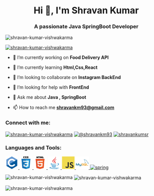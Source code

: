 <h1 align="center">Hi 👋, I'm Shravan Kumar</h1>
<h3 align="center">A passionate Java SpringBoot Developer</h3>

<p align="left"> <img src="https://komarev.com/ghpvc/?username=shravan-kumar-vishwakarma&label=Profile%20views&color=0e75b6&style=flat" alt="shravan-kumar-vishwakarma" /> </p>

<p align="left"> <a href="https://github.com/ryo-ma/github-profile-trophy"><img src="https://github-profile-trophy.vercel.app/?username=shravan-kumar-vishwakarma" alt="shravan-kumar-vishwakarma" /></a> </p>

- 🔭 I’m currently working on **Food Delivery API**

- 🌱 I’m currently learning **Html,Css,React**

- 👯 I’m looking to collaborate on **Instagram BackEnd**

- 🤝 I’m looking for help with **FrontEnd**

- 💬 Ask me about **Java , SpringBoot**

- 📫 How to reach me **shravankm93@gmail.com**

<h3 align="left">Connect with me:</h3>
<p align="left">
<a href="https://linkedin.com/in/shravan-kumar-vishwakarma" target="blank"><img align="center" src="https://raw.githubusercontent.com/rahuldkjain/github-profile-readme-generator/master/src/images/icons/Social/linked-in-alt.svg" alt="shravan-kumar-vishwakarma" height="30" width="40" /></a>
<a href="https://www.hackerrank.com/@shravankm93" target="blank"><img align="center" src="https://raw.githubusercontent.com/rahuldkjain/github-profile-readme-generator/master/src/images/icons/Social/hackerrank.svg" alt="@shravankm93" height="30" width="40" /></a>
<a href="https://www.leetcode.com/shravankumsr" target="blank"><img align="center" src="https://raw.githubusercontent.com/rahuldkjain/github-profile-readme-generator/master/src/images/icons/Social/leet-code.svg" alt="shravankumsr" height="30" width="40" /></a>
</p>

<h3 align="left">Languages and Tools:</h3>
<p align="left"> <a href="https://www.cprogramming.com/" target="_blank" rel="noreferrer"> <img src="https://raw.githubusercontent.com/devicons/devicon/master/icons/c/c-original.svg" alt="c" width="40" height="40"/> </a> <a href="https://www.w3schools.com/css/" target="_blank" rel="noreferrer"> <img src="https://raw.githubusercontent.com/devicons/devicon/master/icons/css3/css3-original-wordmark.svg" alt="css3" width="40" height="40"/> </a> <a href="https://www.w3.org/html/" target="_blank" rel="noreferrer"> <img src="https://raw.githubusercontent.com/devicons/devicon/master/icons/html5/html5-original-wordmark.svg" alt="html5" width="40" height="40"/> </a> <a href="https://www.java.com" target="_blank" rel="noreferrer"> <img src="https://raw.githubusercontent.com/devicons/devicon/master/icons/java/java-original.svg" alt="java" width="40" height="40"/> </a> <a href="https://developer.mozilla.org/en-US/docs/Web/JavaScript" target="_blank" rel="noreferrer"> <img src="https://raw.githubusercontent.com/devicons/devicon/master/icons/javascript/javascript-original.svg" alt="javascript" width="40" height="40"/> </a> <a href="https://www.mysql.com/" target="_blank" rel="noreferrer"> <img src="https://raw.githubusercontent.com/devicons/devicon/master/icons/mysql/mysql-original-wordmark.svg" alt="mysql" width="40" height="40"/> </a> <a href="https://spring.io/" target="_blank" rel="noreferrer"> <img src="https://www.vectorlogo.zone/logos/springio/springio-icon.svg" alt="spring" width="40" height="40"/> </a> </p>

<p><img align="left" src="https://github-readme-stats.vercel.app/api/top-langs?username=shravan-kumar-vishwakarma&show_icons=true&locale=en&layout=compact" alt="shravan-kumar-vishwakarma" /></p>

<p>&nbsp;<img align="center" src="https://github-readme-stats.vercel.app/api?username=shravan-kumar-vishwakarma&show_icons=true&locale=en" alt="shravan-kumar-vishwakarma" /></p>

<p><img align="center" src="https://github-readme-streak-stats.herokuapp.com/?user=shravan-kumar-vishwakarma&" alt="shravan-kumar-vishwakarma" /></p>
